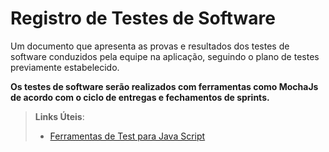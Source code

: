 # Registro de Testes de Software
Um documento que apresenta as provas e resultados dos testes de software conduzidos pela equipe na aplicação, seguindo o plano de testes previamente estabelecido.

**Os testes de software serão realizados com ferramentas como MochaJs de acordo com o ciclo de entregas e fechamentos de sprints.**

> **Links Úteis**:
> - [Ferramentas de Test para Java Script](https://geekflare.com/javascript-unit-testing/)
